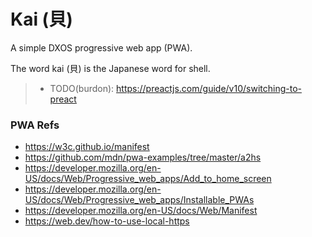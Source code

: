 # Kai (貝)

A simple DXOS progressive web app (PWA).

The word kai (貝) is the Japanese word for shell.

> - TODO(burdon): https://preactjs.com/guide/v10/switching-to-preact

### PWA Refs

- https://w3c.github.io/manifest
- https://github.com/mdn/pwa-examples/tree/master/a2hs
- https://developer.mozilla.org/en-US/docs/Web/Progressive_web_apps/Add_to_home_screen
- https://developer.mozilla.org/en-US/docs/Web/Progressive_web_apps/Installable_PWAs
- https://developer.mozilla.org/en-US/docs/Web/Manifest
- https://web.dev/how-to-use-local-https
